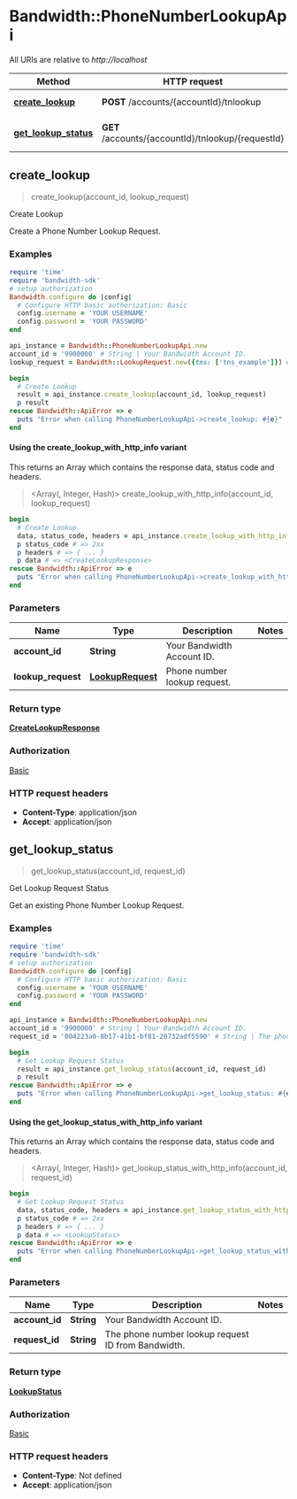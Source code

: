 # Bandwidth::PhoneNumberLookupApi

All URIs are relative to *http://localhost*

| Method | HTTP request | Description |
| ------ | ------------ | ----------- |
| [**create_lookup**](PhoneNumberLookupApi.md#create_lookup) | **POST** /accounts/{accountId}/tnlookup | Create Lookup |
| [**get_lookup_status**](PhoneNumberLookupApi.md#get_lookup_status) | **GET** /accounts/{accountId}/tnlookup/{requestId} | Get Lookup Request Status |


## create_lookup

> <CreateLookupResponse> create_lookup(account_id, lookup_request)

Create Lookup

Create a Phone Number Lookup Request.

### Examples

```ruby
require 'time'
require 'bandwidth-sdk'
# setup authorization
Bandwidth.configure do |config|
  # Configure HTTP basic authorization: Basic
  config.username = 'YOUR USERNAME'
  config.password = 'YOUR PASSWORD'
end

api_instance = Bandwidth::PhoneNumberLookupApi.new
account_id = '9900000' # String | Your Bandwidth Account ID.
lookup_request = Bandwidth::LookupRequest.new({tns: ['tns_example']}) # LookupRequest | Phone number lookup request.

begin
  # Create Lookup
  result = api_instance.create_lookup(account_id, lookup_request)
  p result
rescue Bandwidth::ApiError => e
  puts "Error when calling PhoneNumberLookupApi->create_lookup: #{e}"
end
```

#### Using the create_lookup_with_http_info variant

This returns an Array which contains the response data, status code and headers.

> <Array(<CreateLookupResponse>, Integer, Hash)> create_lookup_with_http_info(account_id, lookup_request)

```ruby
begin
  # Create Lookup
  data, status_code, headers = api_instance.create_lookup_with_http_info(account_id, lookup_request)
  p status_code # => 2xx
  p headers # => { ... }
  p data # => <CreateLookupResponse>
rescue Bandwidth::ApiError => e
  puts "Error when calling PhoneNumberLookupApi->create_lookup_with_http_info: #{e}"
end
```

### Parameters

| Name | Type | Description | Notes |
| ---- | ---- | ----------- | ----- |
| **account_id** | **String** | Your Bandwidth Account ID. |  |
| **lookup_request** | [**LookupRequest**](LookupRequest.md) | Phone number lookup request. |  |

### Return type

[**CreateLookupResponse**](CreateLookupResponse.md)

### Authorization

[Basic](../README.md#Basic)

### HTTP request headers

- **Content-Type**: application/json
- **Accept**: application/json


## get_lookup_status

> <LookupStatus> get_lookup_status(account_id, request_id)

Get Lookup Request Status

Get an existing Phone Number Lookup Request.

### Examples

```ruby
require 'time'
require 'bandwidth-sdk'
# setup authorization
Bandwidth.configure do |config|
  # Configure HTTP basic authorization: Basic
  config.username = 'YOUR USERNAME'
  config.password = 'YOUR PASSWORD'
end

api_instance = Bandwidth::PhoneNumberLookupApi.new
account_id = '9900000' # String | Your Bandwidth Account ID.
request_id = '004223a0-8b17-41b1-bf81-20732adf5590' # String | The phone number lookup request ID from Bandwidth.

begin
  # Get Lookup Request Status
  result = api_instance.get_lookup_status(account_id, request_id)
  p result
rescue Bandwidth::ApiError => e
  puts "Error when calling PhoneNumberLookupApi->get_lookup_status: #{e}"
end
```

#### Using the get_lookup_status_with_http_info variant

This returns an Array which contains the response data, status code and headers.

> <Array(<LookupStatus>, Integer, Hash)> get_lookup_status_with_http_info(account_id, request_id)

```ruby
begin
  # Get Lookup Request Status
  data, status_code, headers = api_instance.get_lookup_status_with_http_info(account_id, request_id)
  p status_code # => 2xx
  p headers # => { ... }
  p data # => <LookupStatus>
rescue Bandwidth::ApiError => e
  puts "Error when calling PhoneNumberLookupApi->get_lookup_status_with_http_info: #{e}"
end
```

### Parameters

| Name | Type | Description | Notes |
| ---- | ---- | ----------- | ----- |
| **account_id** | **String** | Your Bandwidth Account ID. |  |
| **request_id** | **String** | The phone number lookup request ID from Bandwidth. |  |

### Return type

[**LookupStatus**](LookupStatus.md)

### Authorization

[Basic](../README.md#Basic)

### HTTP request headers

- **Content-Type**: Not defined
- **Accept**: application/json

